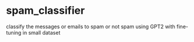 # spam_classifier
classify the messages or emails to spam or not spam using GPT2 with fine-tuning in small dataset

